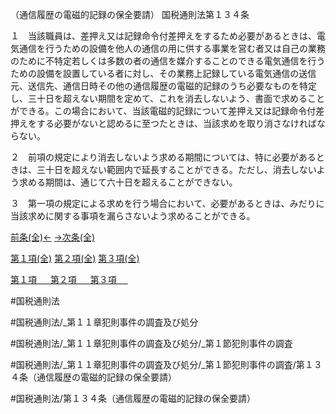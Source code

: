 （通信履歴の電磁的記録の保全要請）
国税通則法第１３４条

１　当該職員は、差押え又は記録命令付差押えをするため必要があるときは、電気通信を行うための設備を他人の通信の用に供する事業を営む者又は自己の業務のために不特定若しくは多数の者の通信を媒介することのできる電気通信を行うための設備を設置している者に対し、その業務上記録している電気通信の送信元、送信先、通信日時その他の通信履歴の電磁的記録のうち必要なものを特定し、三十日を超えない期間を定めて、これを消去しないよう、書面で求めることができる。この場合において、当該電磁的記録について差押え又は記録命令付差押えをする必要がないと認めるに至つたときは、当該求めを取り消さなければならない。

２　前項の規定により消去しないよう求める期間については、特に必要があるときは、三十日を超えない範囲内で延長することができる。ただし、消去しないよう求める期間は、通じて六十日を超えることができない。

３　第一項の規定による求めを行う場合において、必要があるときは、みだりに当該求めに関する事項を漏らさないよう求めることができる。

[前条(全)←](国税通則法＿＿＿＿＿第１３３条_.md)    [→次条(全)](国税通則法＿＿＿＿＿第１３５条_.md)

[第１項(全)](国税通則法＿＿＿＿＿第１３４条第１項_.md)  [第２項(全)](国税通則法＿＿＿＿＿第１３４条第２項_.md)  [第３項(全)](国税通則法＿＿＿＿＿第１３４条第３項_.md)  

[第１項 　 ](国税通則法＿＿＿＿＿第１３４条第１項.md)  [第２項 　 ](国税通則法＿＿＿＿＿第１３４条第２項.md)  [第３項 　 ](国税通則法＿＿＿＿＿第１３４条第３項.md)  

#国税通則法

#国税通則法/_第１１章犯則事件の調査及び処分

#国税通則法/_第１１章犯則事件の調査及び処分/_第１節犯則事件の調査

#国税通則法/_第１１章犯則事件の調査及び処分/_第１節犯則事件の調査/第１３４条（通信履歴の電磁的記録の保全要請）

#国税通則法/第１３４条（通信履歴の電磁的記録の保全要請）

